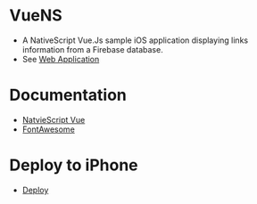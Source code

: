 # VueNS
- A NativeScript Vue.Js sample iOS application displaying links information from a Firebase database.
- See [Web Application](http://todo-firebase.azurewebsites.net/dblinks)

# Documentation
- [NatvieScript Vue](https://nativescript-vue.org/en/docs/introduction/)
- [FontAwesome](https://fontawesome.com/v3.2.1/cheatsheet/)

# Deploy to iPhone
- [Deploy](./PublishToIPhone.md)
